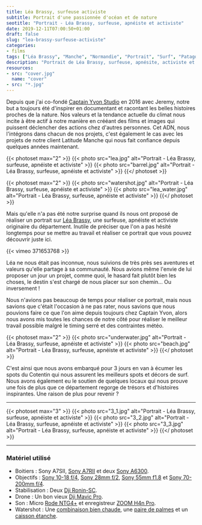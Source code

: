 ```yaml
---
title: Léa Brassy, surfeuse activiste
subtitle: Portrait d'une passionnée d'océan et de nature
seotitle: "Portrait - Léa Brassy, surfeuse, apnéiste et activiste"
date: 2019-12-11T07:00:50+01:00
draft: false
slug: "lea-brassy-surfeuse-activiste"
categories:
- films
tags: ["Léa Brassy", "Manche", "Normandie", "Portrait", "Surf", "Patagonia", "Environnement", "Apnée", "Chasse sous-marine"]
description: "Portrait de Léa Brassy, surfeuse, apnésite, activiste et ambassadrice Patagonia, retournant sur ses terres d'origine dans la Manche."
resources:
- src: "cover.jpg"
  name: "cover"
- src: "*.jpg"
---
```


Depuis que j'ai co-fondé [Captain Yvon Studio](https://captainyvon.fr/) en 2016 avec Jeremy, notre but a toujours été d'inspirer en documentant et racontant les belles histoires proches de la nature. Nos valeurs et la tendance actuelle du climat nous incite à être actif à notre manière en crééant des films et images qui puissent déclencher des actions chez d'autres personnes. Cet ADN, nous l'intégrons dans chacun de nos projets, c'est également le cas avec les projets de notre client Latitude Manche qui nous fait confiance depuis quelques années maintenant.

{{< photoset max="2" >}}
  {{< photo src="lea.jpg" alt="Portrait - Léa Brassy, surfeuse, apnéiste et activiste" >}}
  {{< photo src="barrel.jpg" alt="Portrait - Léa Brassy, surfeuse, apnéiste et activiste" >}}
{{</ photoset >}}

{{< photoset max="2" >}}
  {{< photo src="watershot.jpg" alt="Portrait - Léa Brassy, surfeuse, apnéiste et activiste" >}}
  {{< photo src="lea_water.jpg" alt="Portrait - Léa Brassy, surfeuse, apnéiste et activiste" >}}
{{</ photoset >}}

Mais qu'elle n'a pas été notre surprise quand ils nous ont proposé de réaliser un portrait sur [Léa Brassy](http://leabrassy.com/), une surfeuse, apnéiste et activiste originaire du département. Inutile de préciser que l'on a pas hésité longtemps pour se mettre au travail et réaliser ce portrait que vous pouvez découvrir juste ici.

<div>
{{< vimeo 371653768 >}}
</div>

Léa ne nous était pas inconnue, nous suivions de très près ses aventures et valeurs qu'elle partage à sa communauté. Nous avions même l'envie de lui proposer un jour un projet, comme quoi, le hasard fait plutôt bien les choses, le destin s'est chargé de nous placer sur son chemin... Ou inversement !

Nous n'avions pas beaucoup de temps pour réaliser ce portrait, mais nous savions que c'était l'occasion à ne pas rater, nous savions que nous pouvions faire ce que l'on aime depuis toujours chez Captain Yvon, alors nous avons mis toutes les chances de notre côté pour réaliser le meilleur travail possible malgré le timing serré et des contraintes météo.

{{< photoset max="2" >}}
  {{< photo src="underwater.jpg" alt="Portrait - Léa Brassy, surfeuse, apnéiste et activiste" >}}
  {{< photo src="beach.jpg" alt="Portrait - Léa Brassy, surfeuse, apnéiste et activiste" >}}
{{</ photoset >}}

C'est ainsi que nous avons embarqué pour 3 jours en van à écumer les spots du Cotentin qui nous assurent les meilleurs spots et décors de surf. Nous avons également eu le soutien de quelques locaux qui nous prouve une fois de plus que ce département regorge de trésors et d'histoires inspirantes. Une raison de plus pour revenir ?

***

{{< photoset max="3" >}}
  {{< photo src="3_1.jpg" alt="Portrait - Léa Brassy, surfeuse, apnéiste et activiste" >}}
  {{< photo src="3_2.jpg" alt="Portrait - Léa Brassy, surfeuse, apnéiste et activiste" >}}
  {{< photo src="3_3.jpg" alt="Portrait - Léa Brassy, surfeuse, apnéiste et activiste" >}}
{{</ photoset >}}

***

### Matériel utilisé

* Boitiers : Sony A7SII, [Sony A7RII](https://amzn.to/34dvyHM) et deux [Sony A6300](https://amzn.to/2qKAXbM).
* Objectifs : [Sony 10-18 f/4](https://amzn.to/35bP0pM), [Sony 28mm f/2](https://amzn.to/36pmZet), [Sony 55mm f1.8](https://amzn.to/35b7RB3) et [Sony 70-200mm f/4](https://amzn.to/34bMTAV).
* Stabilisation : Deux [Dji Ronin-SC](https://amzn.to/34dfINg).
* Drone : Un bon vieux [Dji Mavic Pro](https://amzn.to/2t060kr).
* Son : Micro [Rode NTG4+](https://amzn.to/2PyTpfU) et enregistreur [ZOOM H4n Pro](https://amzn.to/35aufKY).
* Watershot : Une [combinaison bien chaude](https://www.ataoride.com/29-combinaison-homme#/epaisseur-5_4_3mm), une [paire de palmes](https://amzn.to/2t7Yfcp) et un [caisson étanche](https://seafrogs.com.hk/collections/a6xxx-salted-line/products/seafrogs-60m-195ft-waterproof-housing-for-sony-a6xxx-series-salted-line-with-pistol-grip-6-dry-dome-port-white).

